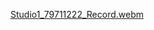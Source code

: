[Studio1_79711222_Record.webm](https://github.com/user-attachments/assets/2fe53546-69ef-4797-b7df-4dc663ef4d89)
